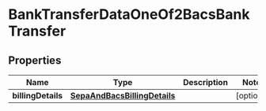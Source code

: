 

# BankTransferDataOneOf2BacsBankTransfer


## Properties

| Name | Type | Description | Notes |
|------------ | ------------- | ------------- | -------------|
|**billingDetails** | [**SepaAndBacsBillingDetails**](SepaAndBacsBillingDetails.md) |  |  [optional] |



